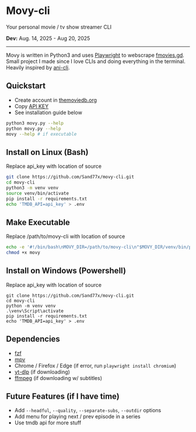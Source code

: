 # Movy-cli

Your personal movie / tv show streamer CLI  

**Dev:** Aug. 14, 2025 - Aug 20, 2025  

---
Movy is written in Python3 and uses [Playwright](https://playwright.dev/) to webscrape [fmovies.gd](https://www.fmovies.gd/). Small project I made since I love CLIs and doing everything in the terminal. Heavily inspired by [ani-cli](https://github.com/pystardust/ani-cli).
## Quickstart
- Create account in [themoviedb.org](https://www.themoviedb.org/login)
- Copy [API KEY](https://www.themoviedb.org/settings/api)
- See installation guide below
```sh
python3 movy.py --help
python movy.py --help
movy --help # if executable
```
## Install on Linux (Bash)
Replace api_key with location of source 
```sh
git clone https://github.com/Sand77x/movy-cli.git
cd movy-cli
python3 -m venv venv
source venv/bin/activate
pip install -r requirements.txt
echo 'TMDB_API=api_key' > .env
```
## Make Executable
Replace /path/to/movy-cli with location of source 
```sh
echo -e '#!/bin/bash\nMOVY_DIR=/path/to/movy-cli\n"$MOVY_DIR/venv/bin/python" "$MOVY_DIR/movy.py" "$@"' > movy
chmod +x movy
```
## Install on Windows (Powershell)
Replace api_key with location of source 
```pwsh
git clone https://github.com/Sand77x/movy-cli.git
cd movy-cli
python -m venv venv
.\venv\Script\activate
pip install -r requirements.txt
echo 'TMDB_API=api_key' > .env
```
## Dependencies
- [fzf](https://github.com/junegunn/fzf)
- [mpv](https://mpv.io/)
- Chrome / Firefox / Edge (if error, run `playwright install chromium`)
- [yt-dlp](https://github.com/yt-dlp/yt-dlp) (if downloading)
- [ffmpeg](https://ffmpeg.org/) (if downloading w/ subtitles)
## Future Features (if I have time)
- Add `--headful`, `--quality`, `--separate-subs`, `--outdir` options
- Add menu for playing next / prev episode in a series
- Use tmdb api for more stuff
